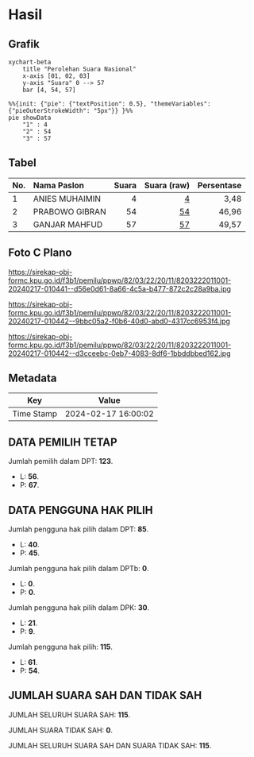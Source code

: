 # Hasil

## Grafik

```mermaid
xychart-beta
    title "Perolehan Suara Nasional"
    x-axis [01, 02, 03]
    y-axis "Suara" 0 --> 57
    bar [4, 54, 57]
```

```mermaid
%%{init: {"pie": {"textPosition": 0.5}, "themeVariables": {"pieOuterStrokeWidth": "5px"}} }%%
pie showData
    "1" : 4
    "2" : 54
    "3" : 57
```

## Tabel

| No. | Nama Paslon    | Suara | Suara (raw) | Persentase |
|:--- |:-------------- | -----:| -----------:| ----------:|
| 1   | ANIES MUHAIMIN | 4     | [4][p-1]    | 3,48       |
| 2   | PRABOWO GIBRAN | 54    | [54][p-2]   | 46,96      |
| 3   | GANJAR MAHFUD  | 57    | [57][p-3]   | 49,57      |


[p-1]: https://github.com/gigit-pemilu/pemilu-2024/blob/main/pilpres/hitung-suara/sub/82-maluku-utara/sub/03-halmahera-utara/sub/22-kao-teluk/sub/2011-dum-dum/sub/001-tps/sub/paslon-1.txt
[p-2]: https://github.com/gigit-pemilu/pemilu-2024/blob/main/pilpres/hitung-suara/sub/82-maluku-utara/sub/03-halmahera-utara/sub/22-kao-teluk/sub/2011-dum-dum/sub/001-tps/sub/paslon-2.txt
[p-3]: https://github.com/gigit-pemilu/pemilu-2024/blob/main/pilpres/hitung-suara/sub/82-maluku-utara/sub/03-halmahera-utara/sub/22-kao-teluk/sub/2011-dum-dum/sub/001-tps/sub/paslon-3.txt

## Foto C Plano

https://sirekap-obj-formc.kpu.go.id/f3b1/pemilu/ppwp/82/03/22/20/11/8203222011001-20240217-010441--d56e0d61-8a66-4c5a-b477-872c2c28a9ba.jpg

https://sirekap-obj-formc.kpu.go.id/f3b1/pemilu/ppwp/82/03/22/20/11/8203222011001-20240217-010442--9bbc05a2-f0b6-40d0-abd0-4317cc6953f4.jpg

https://sirekap-obj-formc.kpu.go.id/f3b1/pemilu/ppwp/82/03/22/20/11/8203222011001-20240217-010442--d3cceebc-0eb7-4083-8df6-1bbddbbed162.jpg


## Metadata

| Key        | Value               |
| ---------- | ------------------- |
| Time Stamp | 2024-02-17 16:00:02 |


## DATA PEMILIH TETAP

Jumlah pemilih dalam DPT: **123**.
 * L: **56**.
 * P: **67**.

## DATA PENGGUNA HAK PILIH

Jumlah pengguna hak pilih dalam DPT: **85**.
 * L: **40**.
 * P: **45**.

Jumlah pengguna hak pilih dalam DPTb: **0**.
 * L: **0**.
 * P: **0**.

Jumlah pengguna hak pilih dalam DPK: **30**.
 * L: **21**.
 * P: **9**.

Jumlah pengguna hak pilih: **115**.
 * L: **61**.
 * P: **54**.

## JUMLAH SUARA SAH DAN TIDAK SAH

JUMLAH SELURUH SUARA SAH: **115**.

JUMLAH SUARA TIDAK SAH: **0**.

JUMLAH SELURUH SUARA SAH DAN SUARA TIDAK SAH: **115**.



